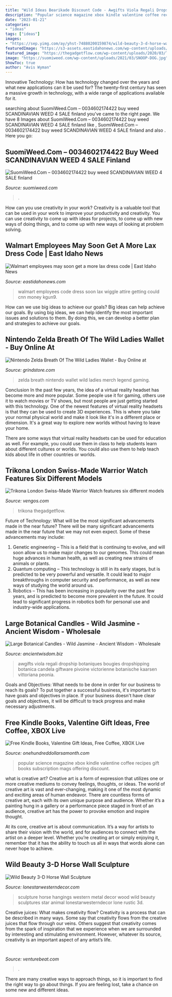 ```yaml
---
title: "Wild Ideas Bearikade Discount Code - Awgifts Viola Regali Dropship Botaniques Bougies Dropshipping Botanica Candela Giftware Pivoine Victorienne Botanische Kaarsen Vittoriana Peonia"
description: "Popular science magazine xbox kindle valentine coffee recipes gift books subscription mags offering discount"
date: "2023-01-21"
categories:
- "ideas"
tags: ["ideas"]
images:
- "https://sep.yimg.com/ay/yhst-74880200159874/wild-beauty-3-d-horse-wall-sculpture-5.gif"
featuredImage: "https://s3-assets.eastidahonews.com/wp-content/uploads/2018/04/19201825/S092636086.jpg"
featured_image: "https://thegadgetflow.com/wp-content/uploads/2020/03/Trikona-London-Swiss-Made-Warrior-Watch-new-01.jpg"
image: "https://suomiweed.com/wp-content/uploads/2021/03/SNOOP-DOG.jpg"
ShowToc: true
author: "Avis Wyman"
---
```



Innovative Technology: How has technology changed over the years and what new applications can it be used for?
The twenty-first century has seen a massive growth in technology, with a wide range of applications available for it.

	

		
searching about SuomiWeed.Com – 0034602174422 buy weed SCANDINAVIAN WEED 4 SALE finland you've came to the right page. We have 8 Images about SuomiWeed.Com – 0034602174422 buy weed SCANDINAVIAN WEED 4 SALE finland like , SuomiWeed.Com – 0034602174422 buy weed SCANDINAVIAN WEED 4 SALE finland and also . Here you go:
		
    
## SuomiWeed.Com – 0034602174422 Buy Weed SCANDINAVIAN WEED 4 SALE Finland

<img loading=lazy src="https://suomiweed.com/wp-content/uploads/2021/03/SNOOP-DOG.jpg" onerror="this.onerror=null;this.src='https://tse3.mm.bing.net/th?id=OIP.axqghW3HHwqPZwvN_VwtbgHaEK&amp;pid=15.1';" alt="SuomiWeed.Com – 0034602174422 buy weed SCANDINAVIAN WEED 4 SALE finland">

_Source: suomiweed.com_

>. 

	

How can you use creativity in your work?
Creativity is a valuable tool that can be used in your work to improve your productivity and creativity. You can use creativity to come up with ideas for projects, to come up with new ways of doing things, and to come up with new ways of looking at problem solving.

    
## Walmart Employees May Soon Get A More Lax Dress Code | East Idaho News

<img loading=lazy src="https://s3-assets.eastidahonews.com/wp-content/uploads/2018/04/19201825/S092636086.jpg" onerror="this.onerror=null;this.src='https://tse3.mm.bing.net/th?id=OIP.5cXXYwAzofx3_3rC1AODOAHaFj&amp;pid=15.1';" alt="Walmart employees may soon get a more lax dress code | East Idaho News">

_Source: eastidahonews.com_

>walmart employees code dress soon lax wiggle attire getting could cnn money kgun9. 

	

How can we use big ideas to achieve our goals?
Big ideas can help achieve our goals. By using big ideas, we can help identify the most important issues and solutions to them. By doing this, we can develop a better plan and strategies to achieve our goals.

    
## Nintendo Zelda Breath Of The Wild Ladies Wallet - Buy Online At

<img loading=lazy src="https://d1x7zurbps6occ.cloudfront.net/product/xlarge/661104-183555.jpg" onerror="this.onerror=null;this.src='https://tse1.mm.bing.net/th?id=OIP.kPOtI1PMsX-c3KsAXHm3EQHaJ4&amp;pid=15.1';" alt="Nintendo Zelda Breath Of The Wild Ladies Wallet - Buy Online at">

_Source: grindstore.com_

>zelda breath nintendo wallet wild ladies merch legend gaming. 

	

Conclusion
In the past few years, the idea of a virtual reality headset has become more and more popular. Some people use it for gaming, others use it to watch movies or TV shows, but most people are just getting started with this technology. 
One of the newest features of virtual reality headsets is that they can be used to create 3D experiences. This is where you take your normal physical world and make it look like it's in a different place or dimension. It's a great way to explore new worlds without having to leave your home. 

There are some ways that virtual reality headsets can be used for education as well. For example, you could use them in class to help students learn about different cultures or worlds. You could also use them to help teach kids about life in other countries or worlds.

    
## Trikona London Swiss-Made Warrior Watch Features Six Different Models

<img loading=lazy src="https://thegadgetflow.com/wp-content/uploads/2020/03/Trikona-London-Swiss-Made-Warrior-Watch-new-01.jpg" onerror="this.onerror=null;this.src='https://tse2.mm.bing.net/th?id=OIP.FERB9yKkDX8k1Lf_Lc7HaQHaEK&amp;pid=15.1';" alt="Trikona London Swiss-Made Warrior Watch features six different models">

_Source: vengos.com_

>trikona thegadgetflow. 

	

Future of Technology: What will be the most significant advancements made in the near future?
There will be many significant advancements made in the near future that we may not even expect. Some of these advancements may include: 
1. Genetic engineering – This is a field that is continuing to evolve, and will soon allow us to make major changes to our genomes. This could mean huge advances in human health, as well as creating new strains of animals or plants. 
2. Quantum computing – This technology is still in its early stages, but is predicted to be very powerful and versatile. It could lead to major breakthroughs in computer security and performance, as well as new ways of studying the world around us. 
3. Robotics – This has been increasing in popularity over the past few years, and is predicted to become more prevalent in the future. It could lead to significant progress in robotics both for personal use and industry-wide applications. 

    
## Large Botanical Candles - Wild Jasmine - Ancient Wisdom - Wholesale

<img loading=lazy src="https://www.ancientwisdom.biz/wi/1609246.jpeg" onerror="this.onerror=null;this.src='https://tse2.mm.bing.net/th?id=OIP.AgwG9Aa7FuJlQO03oGHULwHaHa&amp;pid=15.1';" alt="Large Botanical Candles - Wild Jasmine - Ancient Wisdom - Wholesale">

_Source: ancientwisdom.biz_

>awgifts viola regali dropship botaniques bougies dropshipping botanica candela giftware pivoine victorienne botanische kaarsen vittoriana peonia. 

	

Goals and Objectives: What needs to be done in order for our business to reach its goals?
To put together a successful business, it's important to have goals and objectives in place. If your business doesn't have clear goals and objectives, it will be difficult to track progress and make necessary adjustments.

    
## Free Kindle Books, Valentine Gift Ideas, Free Coffee, XBOX Live

<img loading=lazy src="https://i0.wp.com/onehundreddollarsamonth.com/wp-content/uploads/2014/03/popular-science-magazine.jpg?resize=394%2C500&amp;ssl=1" onerror="this.onerror=null;this.src='https://tse1.mm.bing.net/th?id=OIP.1mKt6EUeCh1mDZGikfhIrQAAAA&amp;pid=15.1';" alt="Free Kindle Books, Valentine Gift Ideas, Free Coffee, XBOX Live">

_Source: onehundreddollarsamonth.com_

>popular science magazine xbox kindle valentine coffee recipes gift books subscription mags offering discount. 

	

what is creative art?
Creative art is a form of expression that utilizes one or more creative mediums to convey feelings, thoughts, or ideas. The world of creative art is vast and ever-changing, making it one of the most dynamic and exciting areas of human endeavor.
There are countless forms of creative art, each with its own unique purpose and audience. Whether it’s a painting hung in a gallery or a performance piece staged in front of an audience, creative art has the power to provoke emotion and inspire thought.

At its core, creative art is about communication. It’s a way for artists to share their vision with the world, and for audiences to connect with the artist on a deeper level. Whether you’re creating art or simply enjoying it, remember that it has the ability to touch us all in ways that words alone can never hope to achieve.

    
## Wild Beauty 3-D Horse Wall Sculpture

<img loading=lazy src="https://sep.yimg.com/ay/yhst-74880200159874/wild-beauty-3-d-horse-wall-sculpture-5.gif" onerror="this.onerror=null;this.src='https://tse1.mm.bing.net/th?id=OIP.ztfKz_l1ugXat6E_JZG0bwHaHa&amp;pid=15.1';" alt="Wild Beauty 3-D Horse Wall Sculpture">

_Source: lonestarwesterndecor.com_

>sculpture horse hangings western metal decor wood wild beauty sculptures star animal lonestarwesterndecor lone rustic 3d. 

	

Creative juices: What makes creativity flow?
Creativity is a process that can be described in many ways. Some say that creativity flows from the creative juices that flow through our veins. Others suggest that creativity comes from the spark of inspiration that we experience when we are surrounded by interesting and stimulating environment. However, whatever its source, creativity is an important aspect of any artist’s life.

    
## 

<img loading=lazy src="https://venturebeat.com/wp-content/uploads/2020/05/hp-spring-4.jpg" onerror="this.onerror=null;this.src='https://tse1.mm.bing.net/th?id=OIP.5Eh6tApXNensZpKqgv-7wQHaEl&amp;pid=15.1';" alt="">

_Source: venturebeat.com_

>. 

	

There are many creative ways to approach things, so it is important to find the right way to go about things. If you are feeling lost, take a chance on some new and different ideas.

